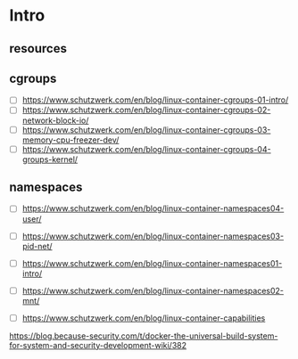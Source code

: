 # Intro

## resources

cgroups
-----

- [ ] https://www.schutzwerk.com/en/blog/linux-container-cgroups-01-intro/
- [ ] https://www.schutzwerk.com/en/blog/linux-container-cgroups-02-network-block-io/
- [ ] https://www.schutzwerk.com/en/blog/linux-container-cgroups-03-memory-cpu-freezer-dev/
- [ ] https://www.schutzwerk.com/en/blog/linux-container-cgroups-04-groups-kernel/

namespaces
-----

- [ ] https://www.schutzwerk.com/en/blog/linux-container-namespaces04-user/
- [ ] https://www.schutzwerk.com/en/blog/linux-container-namespaces03-pid-net/

- [ ] https://www.schutzwerk.com/en/blog/linux-container-namespaces01-intro/
- [ ] https://www.schutzwerk.com/en/blog/linux-container-namespaces02-mnt/
- [ ] https://www.schutzwerk.com/en/blog/linux-container-capabilities


https://blog.because-security.com/t/docker-the-universal-build-system-for-system-and-security-development-wiki/382